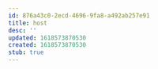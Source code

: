 ```yaml
---
id: 876a43c0-2ecd-4696-9fa8-a492ab257e91
title: host
desc: ''
updated: 1618573870530
created: 1618573870530
stub: true
---
```


